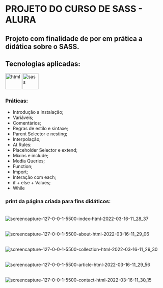# PROJETO DO CURSO DE SASS - ALURA

##  Projeto com finalidade de por em prática a didática sobre o SASS.

## Tecnologias aplicadas:
<div style="display=inline-block">
         <img src="https://cdn.iconscout.com/icon/free/png-64/html5-2038876-1720089.png" alt="html"width="50px" height="50px" >
        <img src="https://cdn.iconscout.com/icon/free/png-64/sass-2752078-2284895.png" alt="sass" width:"50px" height="50px"/>
 </div>
 
 ### Práticas:
 
 - Introdução a instalação;
 - Variáveis;
 - Comentários;
 - Regras de estilo e sintaxe;
 - Parent Selector e nesting;
 - Interpolação;
 - At Rules:
 - Placeholder Selector e extend;
 - Mixins e include;
 - Media Queries;
 - Function;
 - Import;
 - Interação com each;
 - if + else + Values;
 - While


### print da página criada para fins didáticos:<br><br>

![screencapture-127-0-0-1-5500-index-html-2022-03-16-11_28_37](https://user-images.githubusercontent.com/84424883/158613737-0e7569f4-3282-4978-b126-749d5537a2f8.png)

<br>![screencapture-127-0-0-1-5500-about-html-2022-03-16-11_29_06](https://user-images.githubusercontent.com/84424883/158613908-ecb07cc1-e5d9-416a-a816-c6655c29054d.png)

<br>![screencapture-127-0-0-1-5500-collection-html-2022-03-16-11_29_30](https://user-images.githubusercontent.com/84424883/158614012-608c73a8-fdd2-41bd-86dd-70a1214a4303.png)

<br>![screencapture-127-0-0-1-5500-article-html-2022-03-16-11_29_56](https://user-images.githubusercontent.com/84424883/158614061-de554e44-1456-467a-a008-46d954b5ad88.png)

<br>![screencapture-127-0-0-1-5500-contact-html-2022-03-16-11_30_15](https://user-images.githubusercontent.com/84424883/158614178-29688d1f-4909-48e5-99e7-ec258c88f354.png)





